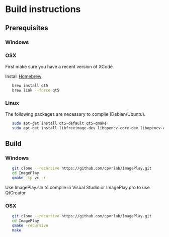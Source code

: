 # Build instructions

## Prerequisites

### Windows

### OSX
First make sure you have a recent version of XCode.

Install [Homebrew](http://brew.sh)

```sh
   brew install qt5
   brew link --force qt5
```

### Linux
The following packages are necessary to compile (Debian/Ubuntu).

```sh
   sudo apt-get install qt5-default qt5-qmake
   sudo apt-get install libfreeimage-dev libopencv-core-dev libopencv-core-dev libopencv-imgproc-dev libopencv-highgui-dev
```

## Build

### Windows
```sh
   git clone --recursive https://github.com/cpvrlab/ImagePlay.git
   cd ImagePlay
   qmake -tp vc -r
```
Use ImagePlay.sln to compile in Visual Studio or ImagePlay.pro to use QtCreator

### OSX
```sh
   git clone --recursive https://github.com/cpvrlab/ImagePlay.git
   cd ImagePlay
   qmake -recursive
   make 
```
